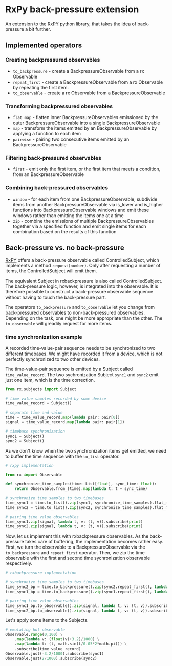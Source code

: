
RxPy back-pressure extension
============================

An extension to the [RxPY](https://github.com/ReactiveX/RxPY) python 
library, that takes the idea of back-pressure a bit further.


Implemented operators
---------------------

### Creating backpressured observables

- `to_backpressure` - create a BackpressureObservable from a rx Observable
- `repeat_first` - create a BackpressureObservable from a rx Observable by repeating the first item.
- `to_observable` - create a rx Observable from a BackpressureObservable


### Transforming backpressured observables

- `flat_map` - flatten inner BackpressureObservables emissioned by the outer BackpressureObservable into a single BackpressureObservable
- `map` - transform the items emitted by an BackpressureObservable by applying a function to each item
- `pairwise` - pairing two consecutive items emitted by an BackpressureObservable


### Filtering back-pressured observables

- `first` - emit only the first item, or the first item that meets a condition, from an BackpressureObservable


### Combining back-pressured observables

- `window` - for each item from one BackpressureObservable, subdivide items from another BackpressureObservable via is_lower and is_higher functions into BackpressureObservable windows and emit these windows rather than emitting the items one at a time
- `zip` - combine the emissions of multiple BackpressureObservables together via a specified function and emit single items for each combination based on the results of this function



Back-pressure vs. no back-pressure
----------------------------------

[RxPY](https://github.com/ReactiveX/RxPY) offers a back-pressure 
observable called ControlledSubject, which implements a method 
`request(number)`. Only after requesting a number of items, the 
ControlledSubject will emit them.

The equivalent Subject in rxbackpressure is also called ControlledSubject. 
The back-pressure logic, however, is integrated into the
observable. It is therefore possible to construct a back-pressure 
observable sequence without having to touch the back-pressure part. 

The operators `to_backpressure` and `to_observable` let you change from
 back-pressured observables to non-back-pressured observables. 
Depending on the task, one might be more appropriate than the other. 
The `to_observable` will greadily request for more items.

### time synchronization example

A recorded time-value-pair sequence needs to be synchronized 
to two different timebases. We might have recorded it from a device, 
which is not perfectly synchronized to two other devices.

The time-value-pair sequence is emitted by a Subject called 
`time_value_record`. The two sychronization Subject `sync1` 
and `sync2` emit just one item, which is the time correction. 

```python
from rx.subjects import Subject

# time value samples recorded by some device
time_value_record = Subject()

# separate time and value
time = time_value_record.map(lambda pair: pair[0])
signal = time_value_record.map(lambda pair: pair[1])

# timebase synchronization
sync1 = Subject()
sync2 = Subject()
```

As we don't know when the two synchronization items get emitted, 
we need to buffer the time sequence with the `to_list` operator.

```python
# rxpy implementation

from rx import Observable

def synchronize_time_samples(time: List[float], sync_time: float):
    return Observable.from_(time).map(lambda t: t + sync_time)

# synchronize time samples to two timebases
time_sync1 = time.to_list().zip(sync1, synchronize_time_samples).flat_map(lambda v: v)
time_sync2 = time.to_list().zip(sync2, synchronize_time_samples).flat_map(lambda v: v)

# pairing time value observables
time_sync1.zip(signal, lambda t, v: (t, v)).subscribe(print)
time_sync2.zip(signal, lambda t, v: (t, v)).subscribe(print)
```

Now, let us implement this with rxbackpressure observables. 
As the back-pressure takes care of buffering,
the implementation becomes rather easy.
First, we turn the observable to a BackpressureObservable 
via the `to_backpressure` and `repeat_first` operator. Then, we zip the
time observable with the first and second time sychronization observable 
respectively.

```python
# rxbackpressure implementation

# synchronize time samples to two timebases
time_sync2_bp = time.to_backpressure().zip(sync2.repeat_first(), lambda t, sync_time: t + sync_time)
time_sync1_bp = time.to_backpressure().zip(sync1.repeat_first(), lambda t, sync_time: t + sync_time)

# pairing time value observables
time_sync1_bp.to_observable().zip(signal, lambda t, v: (t, v)).subscribe(print)
time_sync2_bp.to_observable().zip(signal, lambda t, v: (t, v)).subscribe(print)
```

Let's apply some items to the Subjects.

```python
# emulating hot observable
Observable.range(0,100) \
    .map(lambda v: (float(v)+3.2)/1000) \
    .map(lambda t: (t, math.sin(t/0.05*2*math.pi))) \
    .subscribe(time_value_record)
Observable.just(-3.2/1000).subscribe(sync1)
Observable.just(2/1000).subscribe(sync2)
```